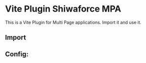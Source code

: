 # Vite Plugin Shiwaforce MPA

This is a Vite Plugin for Multi Page applications.
Import it and use it.

## Import

## Config:
